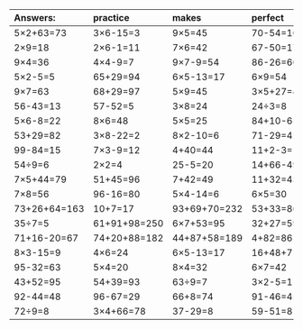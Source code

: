 | Answers: | practice | makes | perfect | ! |
| :--- | :--- | :--- | :--- | :--- |
| 5×2+63=73 | 3×6-15=3 | 9×5=45 | 70-54=16 | 3×6=18 | 
| 2×9=18 | 2×6-1=11 | 7×6=42 | 67-50=17 | 18÷9=2 | 
| 9×4=36 | 4×4-9=7 | 9×7-9=54 | 86-26=60 | 40÷8=5 | 
| 5×2-5=5 | 65+29=94 | 6×5-13=17 | 6×9=54 | 1×2=2 | 
| 9×7=63 | 68+29=97 | 5×9=45 | 3×5+27=42 | 83+87+64=234 | 
| 56-43=13 | 57-52=5 | 3×8=24 | 24÷3=8 | 91-61=30 | 
| 5×6-8=22 | 8×6=48 | 5×5=25 | 84+10-65=29 | 97-53=44 | 
| 53+29=82 | 3×8-22=2 | 8×2-10=6 | 71-29=42 | 96-91=5 | 
| 99-84=15 | 7×3-9=12 | 4+40=44 | 11+2-3=10 | 5×8=40 | 
| 54÷9=6 | 2×2=4 | 25-5=20 | 14+66-49=31 | 95-94=1 | 
| 7×5+44=79 | 51+45=96 | 7+42=49 | 11+32=43 | 65-48=17 | 
| 7×8=56 | 96-16=80 | 5×4-14=6 | 6×5=30 | 3×5-11=4 | 
| 73+26+64=163 | 10+7=17 | 93+69+70=232 | 53+33=86 | 37-15=22 | 
| 35÷7=5 | 61+91+98=250 | 6×7+53=95 | 32+27=59 | 95-2=93 | 
| 71+16-20=67 | 74+20+88=182 | 44+87+58=189 | 4+82=86 | 8×3=24 | 
| 8×3-15=9 | 4×6=24 | 6×5-13=17 | 16+48+71=135 | 72÷8=9 | 
| 95-32=63 | 5×4=20 | 8×4=32 | 6×7=42 | 3×7=21 | 
| 43+52=95 | 54+39=93 | 63÷9=7 | 3×2-5=1 | 91+62+78=231 | 
| 92-44=48 | 96-67=29 | 66+8=74 | 91-46=45 | 98-92=6 | 
| 72÷9=8 | 3×4+66=78 | 37-29=8 | 59-51=8 | 49-21=28 | 
